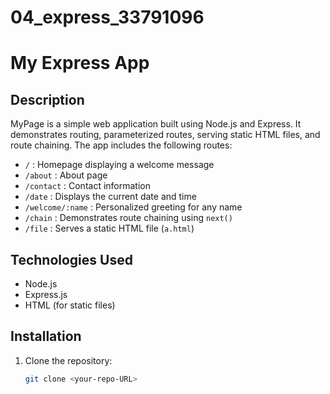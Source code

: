 # 04_express_33791096
# My Express App

## Description
MyPage is a simple web application built using Node.js and Express. 
It demonstrates routing, parameterized routes, serving static HTML files, and route chaining. 
The app includes the following routes:
- `/` : Homepage displaying a welcome message
- `/about` : About page
- `/contact` : Contact information
- `/date` : Displays the current date and time
- `/welcome/:name` : Personalized greeting for any name
- `/chain` : Demonstrates route chaining using `next()`
- `/file` : Serves a static HTML file (`a.html`)

## Technologies Used
- Node.js
- Express.js
- HTML (for static files)

## Installation
1. Clone the repository:
   ```bash
   git clone <your-repo-URL>

